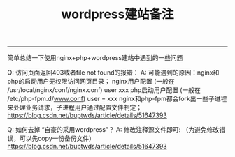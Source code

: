 ﻿---
layout: post_layout
title: wordpress建站备注
time: 2018年12月21日 星期五
location: 深圳
pulished: true
excerpt_separator: "简单"
---

---
简单总结一下使用nginx+php+wordpress建站中遇到的一些问题

Q: 访问页面返回403或者file not found的报错：
A: 可能遇到的原因：nginx和php的启动用户无权限访问网页目录；
nginx用户配置 (一般在 /usr/local/nginx/conf/nginx.conf) user xxx
php启动用户配置 (一般在 /etc/php-fpm.d/www.conf) user = xxx
nginx和php-fpm都会fork出一些子进程来处理业务请求，子进程用户通过配置文件制定；
https://blog.csdn.net/buptwds/article/details/51647393

Q: 如何去掉 “自豪的采用wordpress”？
A: 修改注释源文件即可: （为避免修改错误，可以先copy一份备份文件）
https://blog.csdn.net/buptwds/article/details/51647393




